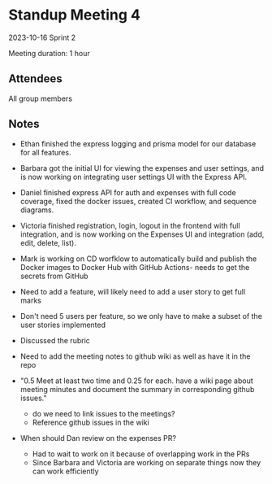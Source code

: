 # Standup Meeting 4

2023-10-16
Sprint 2

Meeting duration: 1 hour

## Attendees

All group members

## Notes

- Ethan finished the express logging and prisma model for our database for all features.
- Barbara got the initial UI for viewing the expenses and user settings, and is now working on integrating user settings UI with the Express API.
- Daniel finished express API for auth and expenses with full code coverage, fixed the docker issues, created CI workflow, and sequence diagrams.
- Victoria finished registration, login, logout in the frontend with full integration, and is now working on the Expenses UI and integration (add, edit, delete, list).
- Mark is working on CD worfklow to automatically build and publish the Docker images to Docker Hub with GitHub Actions- needs to get the secrets from GitHub

- Need to add a feature, will likely need to add a user story to get full marks
- Don't need 5 users per feature, so we only have to make a subset of the user stories implemented

- Discussed the rubric

- Need to add the meeting notes to github wiki as well as have it in the repo

- "0.5 Meet at least two time and 0.25 for each. have a wiki page about meeting minutes and document the summary in corresponding github issues."
  - do we need to link issues to the meetings?
  - Reference github issues in the wiki

- When should Dan review on the expenses PR?
  - Had to wait to work on it because of overlapping work in the PRs
  - Since Barbara and Victoria are working on separate things now they can work efficiently
